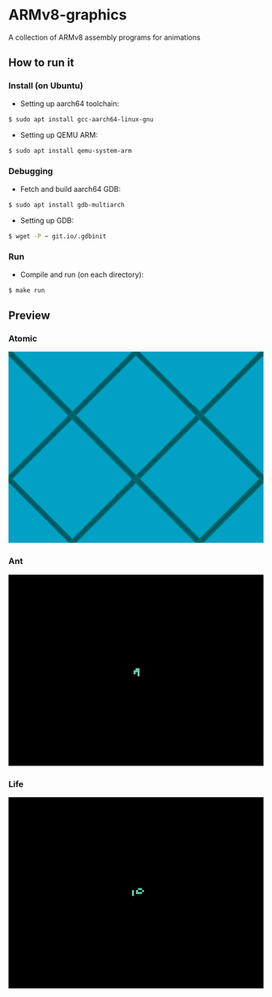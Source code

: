 # ARMv8-graphics
A collection of ARMv8 assembly programs for animations

## How to run it
### Install (on Ubuntu)
- Setting up aarch64 toolchain:
```sh
$ sudo apt install gcc-aarch64-linux-gnu
```  

- Setting up QEMU ARM:
```sh
$ sudo apt install qemu-system-arm
```  

### Debugging
- Fetch and build aarch64 GDB:
```sh
$ sudo apt install gdb-multiarch
```  

- Setting up GDB:
```sh
$ wget -P ~ git.io/.gdbinit
```

### Run
- Compile and run (on each directory):
```sh
$ make run
```

## Preview
### Atomic
![atomic](atomic.gif)

### Ant
![ant](ant.gif)

### Life
![life](life.gif)
